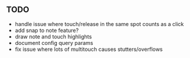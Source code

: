 

## TODO
* handle issue where touch/release in the same spot counts as a click
* add snap to note feature?
* draw note and touch highlights
* document config query params
* fix issue where lots of multitouch causes stutters/overflows
